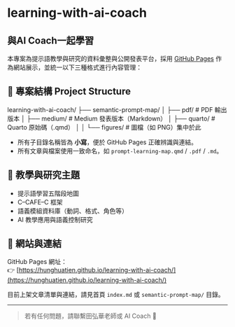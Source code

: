 # learning-with-ai-coach
## 與AI Coach一起學習

本專案為提示語教學與研究的資料彙整與公開發表平台，採用 [GitHub Pages](https://hunghuatien.github.io/learning-with-ai-coach/) 作為網站展示，並統一以下三種格式進行內容管理：

## 📁 專案結構 Project Structure

learning-with-ai-coach/
├── semantic-prompt-map/
│ ├── pdf/ # PDF 輸出版本
│ ├── medium/ # Medium 發表版本（Markdown）
│ ├── quarto/ # Quarto 原始碼（.qmd）
│ │ └── figures/ # 圖檔（如 PNG）集中於此


- 所有子目錄名稱皆為 **小寫**，便於 GitHub Pages 正確辨識與連結。
- 所有文章與檔案使用一致命名，如 `prompt-learning-map.qmd` / `.pdf` / `.md`。

## 🧠 教學與研究主題

- 提示語學習五階段地圖
- C–CAFE–C 框架
- 語義模組資料庫（動詞、格式、角色等）
- AI 教學應用與語義控制研究

## 📄 網站與連結

GitHub Pages 網址：  
👉 [https://hunghuatien.github.io/learning-with-ai-coach/](https://hunghuatien.github.io/learning-with-ai-coach/)

目前上架文章清單與連結，請見首頁 `index.md` 或 `semantic-prompt-map/` 目錄。

---

> 若有任何問題，請聯繫田弘華老師或 AI Coach 🤝
